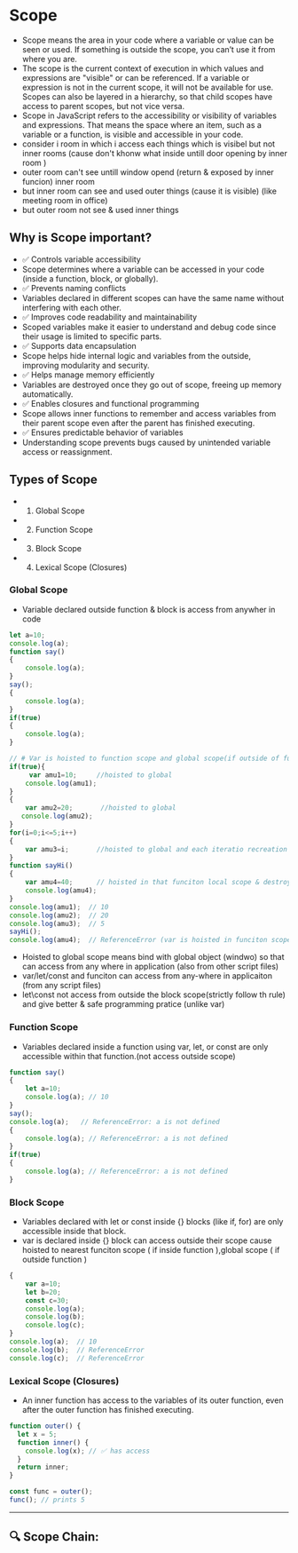 # Scope
- Scope means the area in your code where a variable or value can be seen or used. If something is outside the scope, you can’t use it from where you are.
- The scope is the current context of execution in which values and expressions are "visible" or can be referenced. If a variable or expression is not in the current scope, it will not be available for use. Scopes can also be layered in a hierarchy, so that child scopes have access to parent scopes, but not vice versa.
- Scope in JavaScript refers to the accessibility or visibility of variables and expressions. That means the space where an item, such as a variable or a function, is visible and accessible in your code.
- consider i room in which i access each things which is visibel but not inner rooms (cause don't khonw what inside untill door opening by inner room )
- outer room can't see untill window opend (return & exposed by inner funcion) inner room
- but inner room can see and used outer things (cause it is visible) (like meeting room in office)
- but outer room not see & used inner things


## Why is Scope important?
- ✅ Controls variable accessibility
- Scope determines where a variable can be accessed in your code (inside a function, block, or globally).
- ✅ Prevents naming conflicts
- Variables declared in different scopes can have the same name without interfering with each other.
- ✅ Improves code readability and maintainability
- Scoped variables make it easier to understand and debug code since their usage is limited to specific parts.
- ✅ Supports data encapsulation
- Scope helps hide internal logic and variables from the outside, improving modularity and security.
- ✅ Helps manage memory efficiently
- Variables are destroyed once they go out of scope, freeing up memory automatically.
- ✅ Enables closures and functional programming
- Scope allows inner functions to remember and access variables from their parent scope even after the parent has finished executing.
- ✅ Ensures predictable behavior of variables
- Understanding scope prevents bugs caused by unintended variable access or reassignment.



## Types of Scope
- 1. Global Scope
- 2. Function Scope
- 3. Block Scope
- 4. Lexical Scope (Closures)

### Global Scope
- Variable declared outside function & block is access from anywher in code


```js
let a=10;
console.log(a);
function say()
{
    console.log(a);
}
say();
{
    console.log(a);
}
if(true)
{
    console.log(a);
}
```

```js
// # Var is hoisted to function scope and global scope(if outside of funciton )(in any block except function block)
if(true){
     var amu1=10;     //hoisted to global
    console.log(amu1);
}
{
    var amu2=20;       //hoisted to global
   console.log(amu2);
}
for(i=0;i<=5;i++)
{
    var amu3=i;       //hoisted to global and each iteratio recreation of var is not happen only once (due to glocal scope)
}
function sayHi()
{
    var amu4=40;      // hoisted in that funciton local scope & destroyed after function execution done
    console.log(amu4);
}
console.log(amu1);  // 10
console.log(amu2);  // 20
console.log(amu3);  // 5
sayHi();
console.log(amu4);  // ReferenceError (var is hoisted in funciton scope and not access outside this scope )
```


- Hoisted to global scope means bind with global object (windwo) so that can access from any where in application (also from other script files)
- var/let/const and funciton can access from any-where in applicaiton (from any script files)
- let\const not access from outside the block scope(strictly follow th rule) and give better & safe programming pratice (unlike var)


### Function Scope
- Variables declared inside a function using var, let, or const are only accessible within that function.(not access outside scope)


```js
function say()
{
    let a=10;
    console.log(a); // 10
}
say();
console.log(a);   // ReferenceError: a is not defined
{
    console.log(a); // ReferenceError: a is not defined
}
if(true)
{
    console.log(a); // ReferenceError: a is not defined
}
```

### Block Scope
- Variables declared with let or const inside {} blocks (like if, for) are only accessible inside that block.
- var is declared inside {} block can access outside their scope cause hoisted to nearest funciton scope ( if inside function ),global scope ( if outside function )


```js
{
    var a=10;
    let b=20;
    const c=30;
    console.log(a);
    console.log(b);
    console.log(c);
}
console.log(a);  // 10
console.log(b);  // ReferenceError
console.log(c);  // ReferenceError
```

### Lexical Scope (Closures)
- An inner function has access to the variables of its outer function, even after the outer function has finished executing.
```js
function outer() {
  let x = 5;
  function inner() {
    console.log(x); // ✅ has access
  }
  return inner;
}

const func = outer();
func(); // prints 5

```

---

## 🔍 Scope Chain:
